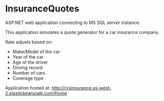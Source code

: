 # InsuranceQuotes
ASP.NET web application connecting to MS SQL server instance.

This application simulates a quote generator for a car insurance company.

Rate adjusts based on:
* Make/Model of the car
* Year of the car
* Age of the driver
* Driving record
* Number of cars
* Coverage type

Application hosted at: http://rysinsurance.us-west-2.elasticbeanstalk.com/Home
